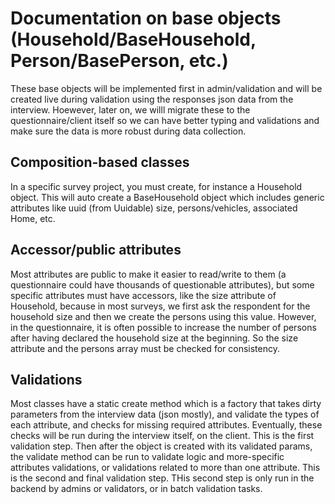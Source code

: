 # Documentation on base objects (Household/BaseHousehold, Person/BasePerson, etc.)

These base objects will be implemented first in admin/validation and will be created live during validation using the responses json data from the interview. Hoewever, later on, we willl migrate these to the questionnaire/client itself so we can have better typing and validations and make sure the data is more robust during data collection.

## Composition-based classes

In a specific survey project, you must create, for instance a Household object. This will auto create a BaseHousehold object which includes generic attributes like uuid (from Uuidable) size, persons/vehicles, associated Home, etc.

## Accessor/public attributes

Most attributes are public to make it easier to read/write to them (a questionnaire could have thousands of questionable attributes), but some specific attributes must have accessors, like the size attribute of Household, because in most surveys, we first ask the respondent for the household size and then we create the persons using this value. However, in the questionnaire, it is often possible to increase the number of persons after having declared the household size at the beginning. So the size attribute and the persons array must be checked for consistency.

## Validations

Most classes have a static create method which is a factory that takes dirty parameters from the interview data (json mostly), and validate the types of each attribute, and checks for missing required attributes. Eventually, these checks will be run during the interview itself, on the client. This is the first validation step. Then after the object is created with its validated params, the validate method can be run to validate logic and more-specific attributes validations, or validations related to more than one attribute. This is the second and final validation step. THis second step is only run in the backend by admins or validators, or in batch validation tasks.
